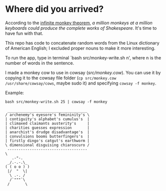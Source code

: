 # Where did you arrived?

According to the [infinite monkey theorem](https://en.wikipedia.org/wiki/Infinite_monkey_theorem), *a million monkeys at a million keyboards could produce the complete works of Shakespeare*. It's time to have fun with that.

This repo has code to concatenate random words from the Linux dictionary of American English; I excluded proper nouns to make it more interesting.

To run the app, type in terminal `bash src/monkey-write.sh n', where n is the number of words in the sentence.

I made a monkey cow to use in cowsay (*src/monkey.cow*). You can use it by copying it to the cowsay file folder (`cp src/monkey.cow /usr/share/cowsay/cows`, maybe sudo it) and specifying `cowsay -f monkey`.

Example:

`bash src/monkey-write.sh 25 | cowsay -f monkey`

```
 ____________________________________
/ archenemy's eyesore's femininity's \
| contiguity's alphabet's cumulus's  |
| climaxed claimants austerity's     |
| charities guesses expression       |
| anarchist's drudge disadvantage's  |
| convulsions booms butterfingers's  |
| firstly dingo's catgut's earthworm |
\ dimensional disguising chiaroscuro /
 ------------------------------------
\
   .-"-.
 _/.-.-.\_
( ( o o ) )
 |/  "  \|
  \ .-. /
  /`"""`\
 /       \

```
